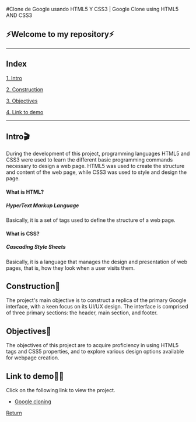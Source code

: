 #Clone de Google usando HTML5 Y CSS3 | Google Clone using HTML5 AND CSS3

## ⚡Welcome to my repository⚡
***

## Index
[1. Intro](https://github.com/up210439/Google-cloning.github.io/edit/main/README.md#intro)

[2. Construction](https://github.com/up210439/Google-cloning.github.io/edit/main/README.md#construction)

[3. Objectives](https://github.com/up210439/Google-cloning.github.io/edit/main/README.md#objectives)

[4. Link to demo](https://github.com/up210439/Google-cloning.github.io/edit/main/README.md#link-to-demo)

***
## Intro🎬
During the development of this project, programming languages HTML5 and CSS3 were used to learn the different basic programming commands necessary to design a web page. HTML5 was used to create the structure and content of the web page, while CSS3 was used to style and design the page.

#### What is HTML?
##### HyperText Markup Language
Basically, it is a set of tags used to define the structure of a web page.

#### What is CSS?
##### Cascading Style Sheets
Basically, it is a language that manages the design and presentation of web pages, that is, how they look when a user visits them.

## Construction🚧
The project's main objective is to construct a replica of the primary Google interface, with a keen focus on its UI/UX design. The interface is comprised of three primary sections: the header, main section, and footer.

## Objectives🦾
The objectives of this project are to acquire proficiency in using HTML5 tags and CSS5 properties, and to explore various design options available for webpage creation.

## Link to demo🤞🏻
Click on the following link to view the project.
* [Google cloning](https://github.com/up210439/Google-cloning.github.io)

[Return ](https://github.com/up210439/Google-cloning.github.io/edit/main/README.md#welcome-to-my-repository)


